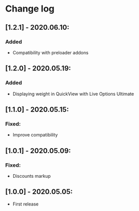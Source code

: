 # Change log

## [1.2.1] - 2020.06.10:
### Added
- Compatibility with preloader addons

## [1.2.0] - 2020.05.19:
### Added
- Displaying weight in QuickView with Live Options Ultimate

## [1.1.0] - 2020.05.15:
### Fixed:
- Improve compatibility

## [1.0.1] - 2020.05.09:
### Fixed:
- Discounts markup

## [1.0.0] - 2020.05.05:
- First release
